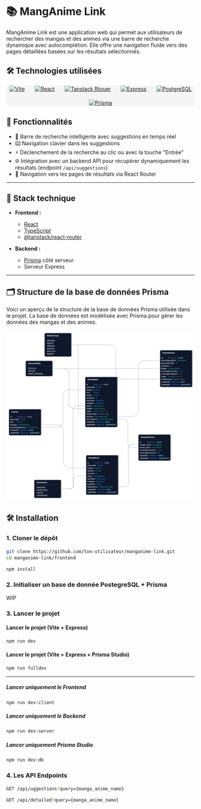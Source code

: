 # 📚 MangAnime Link

MangAnime Link est une application web qui permet aux utilisateurs de rechercher des mangas et des animes via une barre de recherche dynamique avec autocomplétion. Elle offre une navigation fluide vers des pages détaillées basées sur les résultats sélectionnés.

## 🛠 Technologies utilisées

<div style="display: flex; justify-content: space-evenly; align-items: center; flex-wrap: wrap; gap: 20px; padding: 1px; background: #f5f5f5; border-radius: 8px;">
  <a href="https://vite.dev/$0" target="_blank" style="display: inline-block;">
    <img src="https://raw.githubusercontent.com/marwin1991/profile-technology-icons/refs/heads/main/icons/vite.png" 
         alt="Vite" 
         width="50" 
         style="transition: transform 0.3s;" 
         onmouseover="this.style.transform='scale(1.1)'" 
         onmouseout="this.style.transform='scale(1)'">
  </a>
  <a href="https://reactjs.org" target="_blank" style="display: inline-block;">
    <img src="https://raw.githubusercontent.com/marwin1991/profile-technology-icons/main/icons/react.png" 
         alt="React" 
         width="50" 
         style="transition: transform 0.3s;" 
         onmouseover="this.style.transform='scale(1.1)'" 
         onmouseout="this.style.transform='scale(1)'">
  </a>
  <a href="https://tanstack.com/router/latest$0" target="_blank" style="display: inline-block;">
    <img src="https://tanstack.com/_build/assets/logo-color-100w-br5_Ikqp.png" 
         alt="Tanstack Rtouer" 
         width="50" 
         style="transition: transform 0.3s;" 
         onmouseover="this.style.transform='scale(1.1)'" 
         onmouseout="this.style.transform='scale(1)'">
  </a>
  <a href="https://expressjs.com" target="_blank" style="display: inline-block;">
    <img src="https://raw.githubusercontent.com/marwin1991/profile-technology-icons/main/icons/express.png" 
         alt="Express" 
         width="50"
         style="transition: transform 0.3s;" 
         onmouseover="this.style.transform='scale(1.1)'" 
         onmouseout="this.style.transform='scale(1)'">
  </a>
  
  <a href="https://www.postgresql.org" target="_blank" style="display: inline-block;">
    <img src="https://raw.githubusercontent.com/marwin1991/profile-technology-icons/main/icons/postgresql.png" 
         alt="PostgreSQL" 
         width="50"
         style="transition: transform 0.3s;" 
         onmouseover="this.style.transform='scale(1.1)'" 
         onmouseout="this.style.transform='scale(1)'">
  </a>
  
  <a href="https://www.prisma.io" target="_blank" style="display: inline-block;">
    <img src="http://made-with.prisma.io/dark.svg" 
         alt="Prisma" 
         width="120"
         style="transition: transform 0.3s;" 
         onmouseover="this.style.transform='scale(1.05)'" 
         onmouseout="this.style.transform='scale(1)'">
  </a>
</div>

## 🚀 Fonctionnalités

- 🔎 Barre de recherche intelligente avec suggestions en temps réel
- ⌨️ Navigation clavier dans les suggestions
- ⚡️ Déclenchement de la recherche au clic ou avec la touche "Entrée"
- 🌐 Intégration avec un backend API pour récupérer dynamiquement les résultats (endpoint `/api/suggestions`)
- 🧭 Navigation vers les pages de résultats via React Router

---

## 🧰 Stack technique

- **Frontend :**
  - [React](https://reactjs.org/)
  - [TypeScript](https://www.typescriptlang.org/)
  - [@tanstack/react-router](https://tanstack.com/router/latest)
  
- **Backend :**
  - [Prisma](https://www.prisma.io/) côté serveur
  - Serveur Express

---

## 🗂️ Structure de la base de données Prisma

Voici un aperçu de la structure de la base de données Prisma utilisée dans le projet. La base de données est modélisée avec Prisma pour gérer les données des mangas et des animes.

![Structure de la base de données](https://github.com/Matty-H/MangAnimeDB/blob/main/devtools/prisma-editor.vercel.app.png)


## 🛠️ Installation

### 1. Cloner le dépôt

```bash
git clone https://github.com/ton-utilisateur/manganime-link.git
cd manganime-link/frontend
```

```bash
npm install
```

### 2. Initialiser un base de donnée PostegreSQL + Prisma
WIP

### 3. Lancer le projet

#### Lancer le projet (Vite + Express)
```bash
npm run dev
```

#### Lancer le projet (Vite + Express + Prisma Studio)
```bash
npm run fulldev
```
---

##### Lancer uniquement le Frontend
```bash
npm run dev:client
```
##### Lancer uniquement le Backend
```bash
npm run dev:server
```

##### Lancer uniquement Prisma Studio
```bash
npm run dev:db
```

### 4. Les API Endpoints
```bash
GET /api/uggestions?query={manga_anime_name}
```

```bash
GET /api/detailed?query={manga_anime_name}
```
```